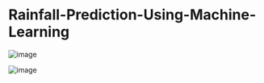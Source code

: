 # Rainfall-Prediction-Using-Machine-Learning


![image](https://github.com/code-viv/Rainfall-Prediction-Using-Machine-Learning/assets/134160743/e31e0bd0-b82a-4e49-8275-d10bcbbc23c4)

![image](https://github.com/code-viv/Rainfall-Prediction-Using-Machine-Learning/assets/134160743/a73c5805-4f43-42b7-843e-eb70909807c1)

